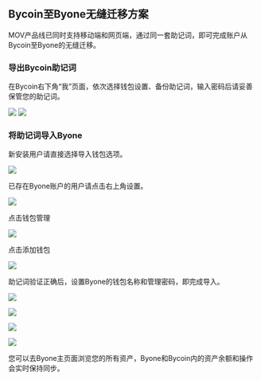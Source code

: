 ## Bycoin至Byone无缝迁移方案

MOV产品线已同时支持移动端和网页端，通过同一套助记词，即可完成账户从Bycoin至Byone的无缝迁移。

### 导出Bycoin助记词

在Bycoin右下角“我”页面，依次选择钱包设置、备份助记词，输入密码后请妥善保管您的助记词。

![](../images/migrate/migrate1.jpg)
![](../images/migrate/migrate2.jpg)

### 将助记词导入Byone

新安装用户请直接选择导入钱包选项。

![](../images/migrate/migrate6.png)

已存在Byone账户的用户请点击右上角设置。

![](../images/migrate/migrate3.png)

点击钱包管理

![](../images/migrate/migrate4.png)

点击添加钱包

![](../images/migrate/migrate5.png)

助记词验证正确后，设置Byone的钱包名称和管理密码，即完成导入。

![](../images/migrate/migrate6.png)

![](../images/migrate/migrate7.png)

![](../images/migrate/migrate8.png)

![](../images/migrate/migrate9.png)

您可以去Byone主页面浏览您的所有资产，Byone和Bycoin内的资产余额和操作会实时保持同步。
